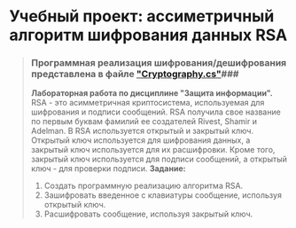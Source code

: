 # Учебный проект: ассиметричный алгоритм шифрования данных RSA
> ### Программная реализация шифрования/дешифрования представлена в файле ["Cryptography.cs"](https://github.com/alekseqkravtsov/MethodRSA/blob/main/MethodRSA/MethodRSA/Cryptography.cs)###
> **Лабораторная работа по дисциплине "Защита информации".**
> RSA - это асимметричная криптосистема, используемая для шифрования и подписи сообщений. RSA получила свое название по первым буквам фамилий ее создателей Rivest, Shamir и Adelman.
> В RSA используется открытый и закрытый ключ. Открытый ключ используется для шифрования данных, а закрытый ключ используется для их расшифровки.
> Кроме того, закрытый ключ используется для подписи сообщений, а открытый ключ - для проверки подписи.
> **Задание:**
> 1. Создать программную реализацию алгоритма RSA.
> 2. Зашифровать введенное с клавиатуры сообщение, используя открытый ключ.
> 3. Расшифровать сообщение, используя закрытый ключ.
